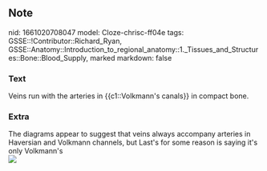 ## Note
nid: 1661020708047
model: Cloze-chrisc-ff04e
tags: GSSE::!Contributor::Richard_Ryan, GSSE::Anatomy::Introduction_to_regional_anatomy::1._Tissues_and_Structures::Bone::Blood_Supply, marked
markdown: false

### Text
<div class="toggle">
  Veins run with the arteries in {{c1::Volkmann's canals}} in
  compact bone.
</div>

### Extra
<div>
  The diagrams appear to suggest that veins always accompany
  arteries in Haversian and Volkmann channels, but Last's for some
  reason is saying it's only Volkmann's
</div>
<div><img src="bb4c37d39588fdc20a6d3d3f0b62dc4a.gif"></div>
